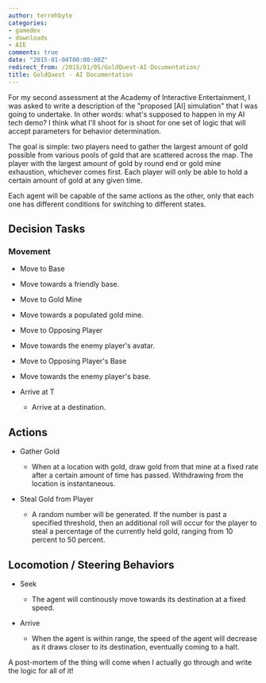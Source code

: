 ```yaml
---
author: terrehbyte
categories:
- gamedev
- downloads
- AIE
comments: true
date: "2015-01-04T00:00:00Z"
redirect_from: /2015/01/05/GoldQuest-AI-Documentation/
title: GoldQuest - AI Documentation
---
```


For my second assessment at the Academy of Interactive Entertainment, I was
asked to write a description of the "proposed [AI] simulation" that I was going
to undertake. In other words: what's supposed to happen in my AI tech demo? I
think what I'll shoot for is shoot for one set of logic that will accept
parameters for behavior determination.

The goal is simple: two players need to gather the largest amount of gold
possible from various pools of gold that are scattered across the map. The
player with the largest amount of gold by round end or gold mine exhaustion,
whichever comes first. Each player will only be able to hold a certain amount of
gold at any given time.

Each agent will be capable of the same actions as the other, only that each one
has different conditions for switching to different states.

## Decision Tasks  

### Movement  

- Move to Base
- Move towards a friendly base.
- Move to Gold Mine
- Move towards a populated gold mine.
- Move to Opposing Player
- Move towards the enemy player's avatar.
- Move to Opposing Player's Base
- Move towards the enemy player's base.

- Arrive at T
    - Arrive at a destination.

## Actions  
- Gather Gold
    - When at a location with gold, draw gold from that mine at a fixed rate
      after a certain amount of time has passed. Withdrawing from the location
      is instantaneous.

- Steal Gold from Player
    - A random number will be generated. If the number is past a specified
      threshold, then an additional roll will occur for the player to steal a
      percentage of the currently held gold, ranging from 10 percent to 50
      percent.

## Locomotion / Steering Behaviors  

- Seek
    - The agent will continously move towards its destination at a fixed speed.

- Arrive
    - When the agent is within range, the speed of the agent will decrease as it
      draws closer to its destination, eventually coming to a halt.

A post-mortem of the thing will come when I actually go through and write the
logic for all of it!

